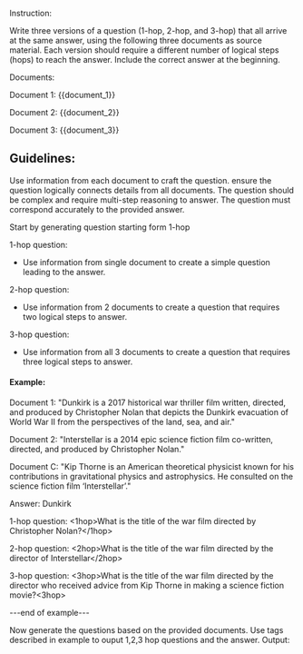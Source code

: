Instruction:

Write three versions of a question (1-hop, 2-hop, and 3-hop) that all arrive at the same answer, using the following three documents as source material. 
Each version should require a different number of logical steps (hops) to reach the answer. 
Include the correct answer at the beginning.

Documents:

Document 1: {{document_1}}

Document 2: {{document_2}}

Document 3: {{document_3}}

## Guidelines:

Use information from each document to craft the question.
ensure the question logically connects details from all documents.
The question should be complex and require multi-step reasoning to answer.
The question must correspond accurately to the provided answer.

Start by generating question starting form 1-hop

1-hop question:
- Use information from single document to create a simple question leading to the answer.

2-hop question:
- Use information from 2 documents to create a question that requires two logical steps to answer.

3-hop question:
- Use information from all 3 documents to create a question that requires three logical steps to answer.


#### Example:

Document 1:
"Dunkirk is a 2017 historical war thriller film written, directed, and produced by Christopher Nolan that depicts the Dunkirk evacuation of World War II from the perspectives of the land, sea, and air."

Document 2:
"Interstellar is a 2014 epic science fiction film co-written, directed, and produced by Christopher Nolan."

Document C:
"Kip Thorne is an American theoretical physicist known for his contributions in gravitational physics and astrophysics. He consulted on the science fiction film ‘Interstellar’."

Answer: <answer>Dunkirk</answer>

1-hop question:
<1hop>What is the title of the war film directed by Christopher Nolan?</1hop>

2-hop question:
<2hop>What is the title of the war film directed by the director of Interstellar</2hop>

3-hop question:
<3hop>What is the title of the war film directed by the director who received advice from Kip Thorne in making a science fiction movie?<3hop>

---end of example---

Now generate the questions based on the provided documents. Use tags described in example to ouput 1,2,3 hop questions and the answer.
Output:

